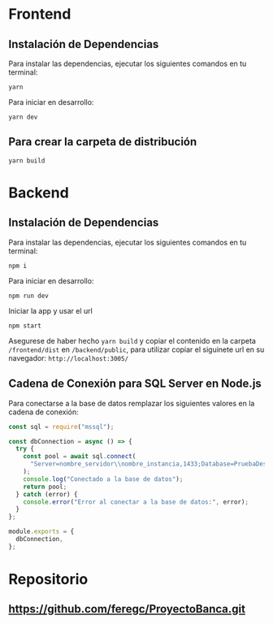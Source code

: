 # Frontend

## Instalación de Dependencias

Para instalar las dependencias, ejecutar los siguientes comandos en tu terminal:

````
yarn 
````

Para iniciar en desarrollo:

````
yarn dev
````

## Para crear la carpeta de distribución

```
yarn build
```

# Backend

## Instalación de Dependencias

Para instalar las dependencias, ejecutar los siguientes comandos en tu terminal:

````
npm i
````

Para iniciar en desarrollo:

````
npm run dev
````

Iniciar la app y usar el url 
```
npm start
```

Asegurese de haber hecho `yarn build` y copiar el contenido en la carpeta `/frontend/dist` en `/backend/public`, para utilizar copiar el siguinete url en su navegador: `http://localhost:3005/`

## Cadena de Conexión para SQL Server en Node.js

Para conectarse a la base de datos remplazar los siguientes valores en la cadena de conexión:

```javascript
const sql = require("mssql");

const dbConnection = async () => {
  try {
    const pool = await sql.connect(
      "Server=nombre_servidor\\nombre_instancia,1433;Database=PruebaDesarrollo;User Id=Usuario;Password=Contraseña;Encrypt=true;TrustServerCertificate=true"
    );
    console.log("Conectado a la base de datos");
    return pool;
  } catch (error) {
    console.error("Error al conectar a la base de datos:", error);
  }
};

module.exports = {
  dbConnection,
};
```



# Repositorio

## https://github.com/feregc/ProyectoBanca.git
